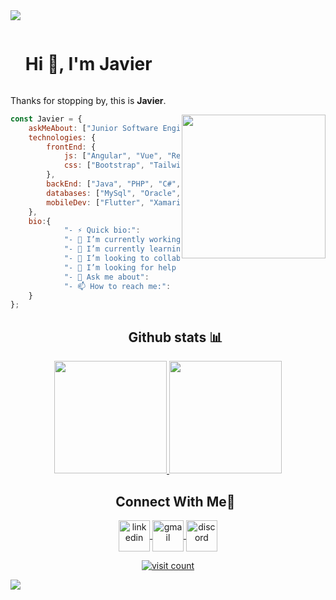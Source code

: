 <!--horizontal divider(gradiant)-->
<img src="https://user-images.githubusercontent.com/73097560/115834477-dbab4500-a447-11eb-908a-139a6edaec5c.gif">

<!--h1 without bottom border-->
<div id="user-content-toc">
  <ul align="top">
    <summary><h1 style="display: inline-block">Hi 👋, I'm Javier</h1></summary>
  </ul>
</div>

<!--start about me -->
Thanks for stopping by, this is **Javier**.

<img align='right' src="https://github.com/7oSkaaa/7oSkaaa/blob/main/Images/about_me.gif?raw=true" width="230">

```javascript
const Javier = {
    askMeAbout: ["Junior Software Engineering", "web dev", "gamer"],
    technologies: {
        frontEnd: {
            js: ["Angular", "Vue", "React", "Laravel"],
            css: ["Bootstrap", "Tailwind", "Sass"]
        },
        backEnd: ["Java", "PHP", "C#", "Typescript", "NodeJS"],
        databases: ["MySql", "Oracle", "Postgres", "SQL server"],
        mobileDev: ["Flutter", "Xamarin", "Kotlin"],
    },
    bio:{
    		"- ⚡ Quick bio:":                    "I am a Junior Software Engineering at Faculty of Electronic and Industrial Systems Engineering at Technical University of Ambato.",
    		"- 🔭 I’m currently working on":      "I’m currently open for a new job opportunity",
    		"- 🌱 I’m currently learning":        "UX and UI, NoSQL",
    		"- 👯 I’m looking to collaborate on": "C#, NoSQL and Docker related projects",
    		"- 🤔 I’m looking for help with":     "Anything related to what I am currently learning 😅",
    		"- 💬 Ask me about":                  "JAVA, PHP, C#, SQL, NodeJS, Software Design & Architecture",
    		"- 📫 How to reach me:":              "https://github.com/javiflores28#connect-with-me",
    }
};
```
<!--end about me -->

<!--- stats (start) -->
<div id="user-content-toc">
  <ul align="center">
    <summary><h2 >Github stats 📊 </h2></summary>
  </ul>
</div>

<p align="center">
<a href="https://github.com/AVS1508">
  <img height="180em" src="https://github-readme-stats-eight-theta.vercel.app/api?username=javiflores28&show_icons=true&theme=algolia&include_all_commits=true&count_private=true"/>
  <img height="180em" src="https://github-readme-stats-eight-theta.vercel.app/api/top-langs/?username=javiflores28&layout=compact&langs_count=8&theme=algolia"/>
</a>
</p>
<!--- stats (end) -->
</p>


<!-- Connect with me -->
<!--h2 without bottom border-->
<div id="user-content-toc">
  <ul align="center">
    <summary><h2 >Connect With Me🤝</h2></summary>
  </ul>
</div>

<!--icons and links-->
<p align="center">
<a href="https://www.linkedin.com/in/javiflores28/" target="blank"><img align="center" src="https://user-images.githubusercontent.com/88904952/234979284-68c11d7f-1acc-4f0c-ac78-044e1037d7b0.png" alt="linkedin" height="50" width="50" />
</a>
  <a href="mailto:javiflores2819@gmail.com" target="blank"><img align="center" src="https://skillicons.dev/icons?i=gmail&perline=14&theme=light"  alt="gmail" height="50" width="50" />
</a>
<a href="https://discordapp.com/users/" target="blank"><img align="center" src="https://user-images.githubusercontent.com/88904952/234982627-019fd336-6248-453c-9b05-97c13fd1d207.png" alt="discord" height="50" width="50" /></a>
  
</p>

<!--profile visit count-->
<div align="center">
  
  [![visit count](https://visitcount.itsvg.in/api?id=javiflores28&icon=3&color=6)](https://visitcount.itsvg.in)
</div>

<!--horizontal divider(gradiant)-->
<img src="https://user-images.githubusercontent.com/73097560/115834477-dbab4500-a447-11eb-908a-139a6edaec5c.gif">

